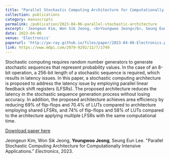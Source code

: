 ```yaml
---
title: "Parallel Stochastic Computing Architecture for Computationally Intensive Applications"
collection: publications
category: manuscripts
permalink: /publication/2023-04-06-parallel-stochastic-architecture
excerpt: 'Jeongeun Kim, Won Sik Jeong, <b>Youngwoo Jeong</b>, Seung Eun Lee. &quot;Parallel Stochastic Computing Architecture for Computationally Intensive Applications.&quot; <i>Electronics</i>, 2023.'
date: 2023-04-06
venue: 'Electronics'
paperurl: 'http://yw-ray.github.io/files/paper/2023-04-06-Electronics.pdf'
link: https://www.mdpi.com/2079-9292/12/7/1749
---
```

Stochastic computing requires random number generators to generate stochastic sequences that represent probability values. In the case of an 8-bit operation, a 256-bit length of a stochastic sequence is required, which results in latency issues. In this paper, a stochastic computing architecture is proposed to address the latency issue by employing parallel linear feedback shift registers (LFSRs). The proposed architecture reduces the latency in the stochastic sequence generation process without losing accuracy. In addition, the proposed architecture achieves area efficiency by reducing 69% of flip-flops and 70.4% of LUTs compared to architecture employing shared LFSRs, and 74% of flip-flops and 58% of LUTs compared to the architecture applying multiple LFSRs with the same computational time.

<a href='http://yw-ray.github.io/files/paper/2023-04-06-Electronics.pdf'>Download paper here</a>

Jeongeun Kim, Won Sik Jeong, <b>Youngwoo Jeong</b>, Seung Eun Lee. &quot;Parallel Stochastic Computing Architecture for Computationally Intensive Applications.&quot; <i>Electronics</i>, 2023.
